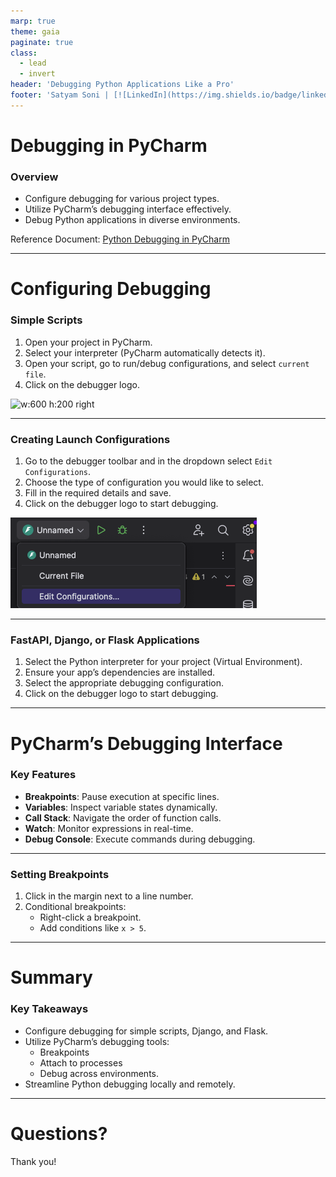 ```yaml
---
marp: true
theme: gaia
paginate: true
class:
  - lead
  - invert
header: 'Debugging Python Applications Like a Pro'
footer: 'Satyam Soni | [![LinkedIn](https://img.shields.io/badge/linkedin-%230077B5.svg?style=for-the-badge&logo=linkedin&logoColor=white)](https://www.linkedin.com/in/-satyamsoni/)'
---
```

<style>
section {
   font-size: 27px;
}
</style>

# Debugging in PyCharm

### Overview
- Configure debugging for various project types.
- Utilize PyCharm’s debugging interface effectively.
- Debug Python applications in diverse environments.

Reference Document: [Python Debugging in PyCharm](https://www.jetbrains.com/pycharm/features/debugger.html)

---

# Configuring Debugging

### Simple Scripts
1. Open your project in PyCharm.
2. Select your interpreter (PyCharm automatically detects it).
3. Open your script, go to run/debug configurations, and select `current file`.
4. Click on the debugger logo.

![w:600 h:200 right](https://www.jetbrains.com/pycharm/features/screenshots/debugger.png)

---

### Creating Launch Configurations

1. Go to the debugger toolbar and in the dropdown select `Edit Configurations`.
2. Choose the type of configuration you would like to select.
3. Fill in the required details and save.
4. Click on the debugger logo to start debugging.

![image](./images/image.png)

---

### FastAPI, Django, or Flask Applications

1. Select the Python interpreter for your project (Virtual Environment).
2. Ensure your app’s dependencies are installed.
3. Select the appropriate debugging configuration.
4. Click on the debugger logo to start debugging.

---

# PyCharm’s Debugging Interface

### Key Features
- **Breakpoints**: Pause execution at specific lines.
- **Variables**: Inspect variable states dynamically.
- **Call Stack**: Navigate the order of function calls.
- **Watch**: Monitor expressions in real-time.
- **Debug Console**: Execute commands during debugging.

---

### Setting Breakpoints
1. Click in the margin next to a line number.
2. Conditional breakpoints:
   - Right-click a breakpoint.
   - Add conditions like `x > 5`.

---

# Summary

### Key Takeaways
- Configure debugging for simple scripts, Django, and Flask.
- Utilize PyCharm’s debugging tools:
  - Breakpoints
  - Attach to processes
  - Debug across environments.
- Streamline Python debugging locally and remotely.

---

# Questions?

Thank you!